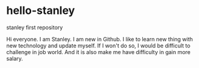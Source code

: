 # hello-stanley
stanley first repository

Hi everyone. I am Stanley. I am new in Github. I like to learn new thing with new technology and update myself. If I won't do so, I would be difficult to challenge in job world. And it is also make me have difficulty in gain more salary.
